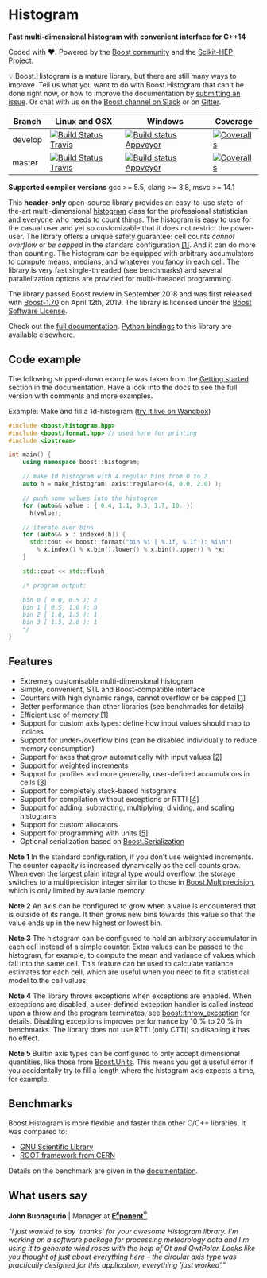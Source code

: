 # Histogram

**Fast multi-dimensional histogram with convenient interface for C++14**

Coded with ❤. Powered by the [Boost community](https://www.boost.org) and the [Scikit-HEP Project](http://scikit-hep.org).

💡 Boost.Histogram is a mature library, but there are still many ways to improve. Tell us what you want to do with Boost.Histogram that can't be done right now, or how to improve the documentation by [submitting an issue](https://github.com/boostorg/histogram/issues). Or chat with us on the [Boost channel on Slack](https://cpplang.slack.com) or on [Gitter](https://gitter.im/boostorg/histogram).

Branch  | Linux and OSX | Windows | Coverage
------- | ------------- |-------- | --------
develop | [![Build Status Travis](https://travis-ci.org/boostorg/histogram.svg?branch=develop)](https://travis-ci.org/boostorg/histogram/branches) | [![Build status Appveyor](https://ci.appveyor.com/api/projects/status/p27laa26ti1adyf1/branch/develop?svg=true)](https://ci.appveyor.com/project/HDembinski/histogram-d5g5k/branch/develop) | [![Coveralls](https://coveralls.io/repos/github/HDembinski/histogram/badge.svg?branch=develop)](https://coveralls.io/github/HDembinski/histogram?branch=develop)
master  | [![Build Status Travis](https://travis-ci.org/boostorg/histogram.svg?branch=master)](https://travis-ci.org/boostorg/histogram/branches) | [![Build status Appveyor](https://ci.appveyor.com/api/projects/status/p27laa26ti1adyf1/branch/master?svg=true)](https://ci.appveyor.com/project/HDembinski/histogram-d5g5k/branch/master) | [![Coveralls](https://coveralls.io/repos/github/HDembinski/histogram/badge.svg?branch=master)](https://coveralls.io/github/HDembinski/histogram?branch=master)

**Supported compiler versions** gcc >= 5.5, clang >= 3.8, msvc >= 14.1

This **header-only** open-source library provides an easy-to-use state-of-the-art multi-dimensional [histogram](https://en.wikipedia.org/wiki/Histogram) class for the professional statistician and everyone who needs to count things. The histogram is easy to use for the casual user and yet so customizable that it does not restrict the power-user. The library offers a unique safety guarantee: cell counts *cannot overflow* or *be capped* in the standard configuration [[1]](#note1). And it can do more than counting. The histogram can be equipped with arbitrary accumulators to compute means, medians, and whatever you fancy in each cell. The library is very fast single-threaded (see benchmarks) and several parallelization options are provided for multi-threaded programming.

The library passed Boost review in September 2018 and was first released with [Boost-1.70](http://www.boost.org) on April 12th, 2019. The library is licensed under the [Boost Software License](http://www.boost.org/LICENSE_1_0.txt).

Check out the [full documentation](https://www.boost.org/doc/libs/develop/libs/histogram/doc/html/index.html). [Python bindings](https://github.com/hdembinski/histogram-python) to this library are available elsewhere.

## Code example

The following stripped-down example was taken from the [Getting started](https://www.boost.org/doc/libs/develop/libs/histogram/doc/html/histogram/getting_started.html) section in the documentation. Have a look into the docs to see the full version with comments and more examples.

Example: Make and fill a 1d-histogram ([try it live on Wandbox](https://wandbox.org/permlink/FfVtlXg6fC5b52rn))

```cpp
#include <boost/histogram.hpp>
#include <boost/format.hpp> // used here for printing
#include <iostream>

int main() {
    using namespace boost::histogram;

    // make 1d histogram with 4 regular bins from 0 to 2
    auto h = make_histogram( axis::regular<>(4, 0.0, 2.0) );

    // push some values into the histogram
    for (auto&& value : { 0.4, 1.1, 0.3, 1.7, 10. })
      h(value);

    // iterate over bins
    for (auto&& x : indexed(h)) {
      std::cout << boost::format("bin %i [ %.1f, %.1f ): %i\n")
        % x.index() % x.bin().lower() % x.bin().upper() % *x;
    }

    std::cout << std::flush;

    /* program output:

    bin 0 [ 0.0, 0.5 ): 2
    bin 1 [ 0.5, 1.0 ): 0
    bin 2 [ 1.0, 1.5 ): 1
    bin 3 [ 1.5, 2.0 ): 1
    */
}
```

## Features

* Extremely customisable multi-dimensional histogram
* Simple, convenient, STL and Boost-compatible interface
* Counters with high dynamic range, cannot overflow or be capped [[1]](#note1)
* Better performance than other libraries (see benchmarks for details)
* Efficient use of memory [[1]](#note1)
* Support for custom axis types: define how input values should map to indices
* Support for under-/overflow bins (can be disabled individually to reduce memory consumption)
* Support for axes that grow automatically with input values [[2]](#note2)
* Support for weighted increments
* Support for profiles and more generally, user-defined accumulators in cells [[3]](#note3)
* Support for completely stack-based histograms
* Support for compilation without exceptions or RTTI [[4]](#note4)
* Support for adding, subtracting, multiplying, dividing, and scaling histograms
* Support for custom allocators
* Support for programming with units [[5]](#note5)
* Optional serialization based on [Boost.Serialization](https://www.boost.org/doc/libs/release/libs/serialization/)

<b id="note1">Note 1</b> In the standard configuration, if you don't use weighted increments. The counter capacity is increased dynamically as the cell counts grow. When even the largest plain integral type would overflow, the storage switches to a multiprecision integer similar to those in [Boost.Multiprecision](https://www.boost.org/doc/libs/release/libs/multiprecision/), which is only limited by available memory.

<b id="note2">Note 2</b> An axis can be configured to grow when a value is encountered that is outside of its range. It then grows new bins towards this value so that the value ends up in the new highest or lowest bin.

<b id="note3">Note 3</b> The histogram can be configured to hold an arbitrary accumulator in each cell instead of a simple counter. Extra values can be passed to the histogram, for example, to compute the mean and variance of values which fall into the same cell. This feature can be used to calculate variance estimates for each cell, which are useful when you need to fit a statistical model to the cell values.

<b id="note4">Note 4</b> The library throws exceptions when exceptions are enabled. When exceptions are disabled, a user-defined exception handler is called instead upon a throw and the program terminates, see [boost::throw_exception](https://www.boost.org/doc/libs/master/libs/exception/doc/throw_exception.html) for details. Disabling exceptions improves performance by 10 % to 20 % in benchmarks. The library does not use RTTI (only CTTI) so disabling it has no effect.

<b id="note5">Note 5</b> Builtin axis types can be configured to only accept dimensional quantities, like those from [Boost.Units](https://www.boost.org/doc/libs/release/libs/units/). This means you get a useful error if you accidentally try to fill a length where the histogram axis expects a time, for example.

## Benchmarks

Boost.Histogram is more flexible and faster than other C/C++ libraries. It was compared to:
 - [GNU Scientific Library](https://www.gnu.org/software/gsl)
 - [ROOT framework from CERN](https://root.cern.ch)

Details on the benchmark are given in the [documentation](https://www.boost.org/doc/libs/develop/libs/histogram/doc/html/histogram/benchmarks.html).

## What users say

**John Buonagurio** | Manager at [**E<sup><i>x</i></sup>ponent<sup>&reg;</sup>**](https://www.exponent.com)

*"I just wanted to say 'thanks' for your awesome Histogram library. I'm working on a software package for processing meteorology data and I'm using it to generate wind roses with the help of Qt and QwtPolar. Looks like you thought of just about everything here &ndash; the circular axis type was practically designed for this application, everything 'just worked'."*
